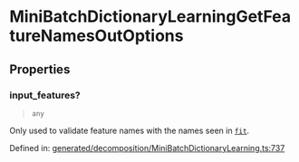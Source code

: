 # MiniBatchDictionaryLearningGetFeatureNamesOutOptions

## Properties

### input\_features?

> `any`

Only used to validate feature names with the names seen in [`fit`](#sklearn.decomposition.MiniBatchDictionaryLearning.fit "sklearn.decomposition.MiniBatchDictionaryLearning.fit").

Defined in:  [generated/decomposition/MiniBatchDictionaryLearning.ts:737](https://github.com/transitive-bullshit/scikit-learn-ts/blob/92ab806/packages/sklearn/src/generated/decomposition/MiniBatchDictionaryLearning.ts#L737)
